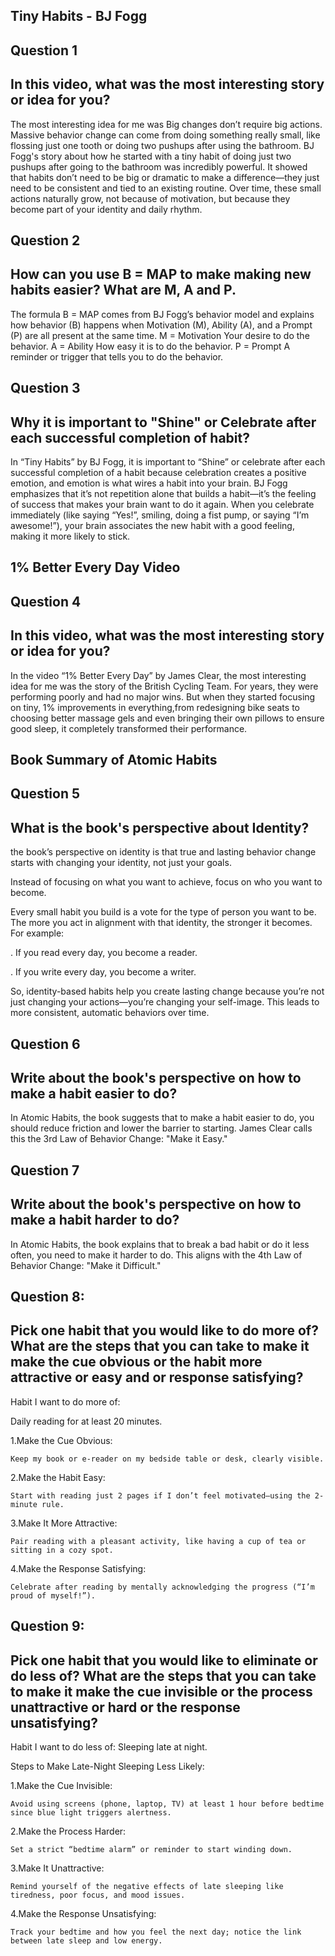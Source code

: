## Tiny Habits - BJ Fogg
## Question 1
## In this video, what was the most interesting story or idea for you?
The most interesting idea for me was Big changes don’t require big actions.  Massive behavior change can come from doing something really small, like flossing just one tooth or doing two pushups after using the bathroom. BJ Fogg's story about how he started with a tiny habit of doing just two pushups after going to the bathroom was incredibly powerful. It showed that habits don’t need to be big or dramatic to make a difference—they just need to be consistent and tied to an existing routine. Over time, these small actions naturally grow, not because of motivation, but because they become part of your identity and daily rhythm. 

## Question 2
## How can you use B = MAP to make making new habits easier? What are M, A and P.
The formula B = MAP comes from BJ Fogg’s behavior model and explains how behavior (B) happens when Motivation (M), Ability (A), and a Prompt (P) are all present at the same time.
M = Motivation
Your desire to do the behavior.
A = Ability
How easy it is to do the behavior.
P = Prompt
A reminder or trigger that tells you to do the behavior.

## Question 3
## Why it is important to "Shine" or Celebrate after each successful completion of habit?
In “Tiny Habits” by BJ Fogg, it is important to “Shine” or celebrate after each successful completion of a habit because celebration creates a positive emotion, and emotion is what wires a habit into your brain.
BJ Fogg emphasizes that it’s not repetition alone that builds a habit—it’s the feeling of success that makes your brain want to do it again. When you celebrate immediately (like saying “Yes!”, smiling, doing a fist pump, or saying “I’m awesome!”), your brain associates the new habit with a good feeling, making it more likely to stick.

## 1% Better Every Day Video

## Question 4
## In this video, what was the most interesting story or idea for you?
In the video “1% Better Every Day” by James Clear, the most interesting idea for me was the story of the British Cycling Team. For years, they were performing poorly and had no major wins. But when they started focusing on tiny, 1% improvements in everything,from redesigning bike seats to choosing better massage gels and even bringing their own pillows to ensure good sleep, it completely transformed their performance.

## Book Summary of Atomic Habits

## Question 5
## What is the book's perspective about Identity?
the book’s perspective on identity is that true and lasting behavior change starts with changing your identity, not just your goals.

Instead of focusing on what you want to achieve, focus on who you want to become.

Every small habit you build is a vote for the type of person you want to be. The more you act in alignment with that identity, the stronger it becomes. For example:

. If you read every day, you become a reader.

. If you write every day, you become a writer.

So, identity-based habits help you create lasting change because you’re not just changing your actions—you’re changing your self-image. This leads to more consistent, automatic behaviors over time.

## Question 6
## Write about the book's perspective on how to make a habit easier to do?
In Atomic Habits, the book suggests that to make a habit easier to do, you should reduce friction and lower the barrier to starting. James Clear calls this the 3rd Law of Behavior Change: "Make it Easy."

## Question 7
## Write about the book's perspective on how to make a habit harder to do?
In Atomic Habits, the book explains that to break a bad habit or do it less often, you need to make it harder to do. This aligns with the 4th Law of Behavior Change: "Make it Difficult."

## Question 8:
## Pick one habit that you would like to do more of? What are the steps that you can take to make it make the cue obvious or the habit more attractive or easy and or response satisfying?
Habit I want to do more of:

Daily reading for at least 20 minutes.

1.Make the Cue Obvious:

    Keep my book or e-reader on my bedside table or desk, clearly visible.

2.Make the Habit Easy:

    Start with reading just 2 pages if I don’t feel motivated—using the 2-minute rule.

3.Make It More Attractive:

    Pair reading with a pleasant activity, like having a cup of tea or sitting in a cozy spot.

4.Make the Response Satisfying:

    Celebrate after reading by mentally acknowledging the progress (“I’m proud of myself!”).

## Question 9:
## Pick one habit that you would like to eliminate or do less of? What are the steps that you can take to make it make the cue invisible or the process unattractive or hard or the response unsatisfying?
Habit I want to do less of:
Sleeping late at night.

Steps to Make Late-Night Sleeping Less Likely:

1.Make the Cue Invisible:

    Avoid using screens (phone, laptop, TV) at least 1 hour before bedtime since blue light triggers alertness.

2.Make the Process Harder:

    Set a strict “bedtime alarm” or reminder to start winding down.

3.Make It Unattractive:

    Remind yourself of the negative effects of late sleeping like tiredness, poor focus, and mood issues.

4.Make the Response Unsatisfying:

    Track your bedtime and how you feel the next day; notice the link between late sleep and low energy.

